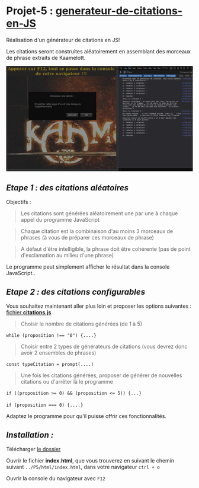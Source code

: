 # Projet-5 : [__generateur-de-citations-en-JS__](https://openclassrooms.com/projects/imaginez-un-generateur-de-citations)


Réalisation d'un générateur de citations en JS! 

Les citations seront construites aléatoirement en assemblant des morceaux de phrase extraits de Kaamelott.

![img](screenshotP5.png)


## _Etape 1 : des citations aléatoires_

Objectifs :

> Les citations sont générées aléatoirement une par une à chaque appel du programme JavaScript

> Chaque citation est la combinaison d'au moins 3 morceaux de phrases (à vous de préparer ces morceaux de phrase)

> A défaut d'être intelligible, la phrase doit être cohérente (pas de point d'exclamation au milieu d'une phrase)

Le programme peut simplement afficher le résultat dans la console JavaScript..



## _Etape 2 : des citations configurables_

Vous souhaitez maintenant aller plus loin et proposer les options suivantes :  [fichier __citations.js__](./js/citation.js)

> Choisir le nombre de citations générées (de 1 à 5)
    
    while (proposition !== "0") {....}

> Choisir entre 2 types de générateurs de citations (vous devrez donc avoir 2 ensembles de phrases)

    const typeCitation = prompt(....)

> Une fois les citations générées, proposer de générer de nouvelles citations ou d'arrêter là le programme
    
    if ((proposition >= 0) && (proposition <= 5)) {...}
    
    if (proposition === 0) {....}

Adaptez le programme pour qu'il puisse offrir ces fonctionnalités. 


## _Installation :_
Télécharger [le dossier](https://github.com/Gu1ll0m/Projet5_generateur_citations_JS)

Ouvrir le fichier __index.html__, que vous trouverez en suivant le chemin suivant `../P5/html/index.html`, dans votre navigateur `ctrl + o`

Ouvrir la console du navigateur avec `F12`




